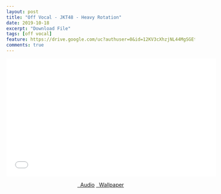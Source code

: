 ```yaml
---
layout: post
title: "Off Vocal - JKT48 - Heavy Rotation"
date: 2019-10-18
excerpt: "Download File"
tags: [off vocal]
feature: https://drive.google.com/uc?authuser=0&id=12KV3cXhzjNL44MgSGEtzagfrbGJZ9bDC&export=download
comments: true
---
```

<iframe width="560" height="315" src="//www.youtube.com/embed/vkXa4ayrcT0" frameborder="0"> </iframe>
<center>
<figure class="half">
<a href="https://drive.google.com/uc?authuser=0&id=12Mtt2Jur-jbWtjzxhkPWmn22ZL-2ieQ3&export=download" class="btn" target="_blank" rel="noopener noreferrer"><i class="fa fa-caret-down"></i> &nbsp; Audio</a>
<a href="https://drive.google.com/uc?authuser=0&id=12KV3cXhzjNL44MgSGEtzagfrbGJZ9bDC&export=download" class="btn" target="_blank" rel="noopener noreferrer"><i class="fa fa-caret-down"></i> &nbsp; Wallpaper</a>
</figure>
</center>
